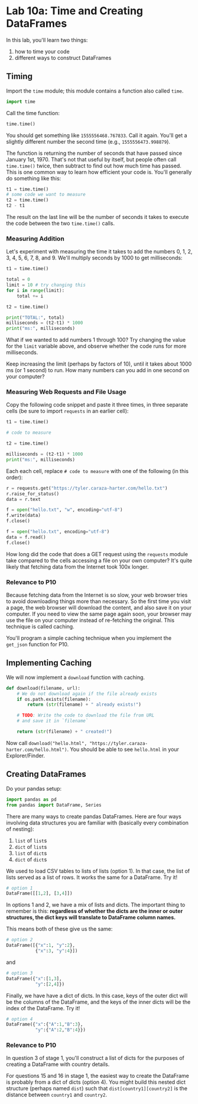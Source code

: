 # Lab 10a: Time and Creating DataFrames

In this lab, you'll learn two things:

1. how to time your code
2. different ways to construct DataFrames

## Timing

Import the `time` module; this module contains a function also called
`time`.

```python
import time
```

Call the time function:

```python
time.time()
```

You should get something like `1555556468.767833`.  Call it again.
You'll get a slightly different number the second time (e.g.,
`1555556473.998879`).

The function is returning the number of seconds that have passed since
January 1st, 1970.  That's not that useful by itself, but people often
call `time.time()` twice, then subtract to find out how much time has
passed.  This is one common way to learn how efficient your code is.
You'll generally do something like this:

```python
t1 = time.time()
# some code we want to measure
t2 = time.time()
t2 - t1
```

The result on the last line will be the number of seconds it takes to
execute the code between the two `time.time()` calls.

### Measuring Addition

Let's experiment with measuring the time it takes to add the numbers
0, 1, 2, 3, 4, 5, 6, 7, 8, and 9.  We'll multiply seconds by 1000 to
get milliseconds:

```python
t1 = time.time()

total = 0
limit = 10 # try changing this
for i in range(limit):
    total += i

t2 = time.time()

print("TOTAL:", total)
milliseconds = (t2-t1) * 1000
print("ms:", milliseconds)
```

What if we wanted to add numbers 1 through 100?  Try changing the
value for the `limit` variable above, and observe whether the code
runs for more milliseconds.

Keep increasing the limit (perhaps by factors of 10), until it takes
about 1000 ms (or 1 second) to run.  How many numbers can you add in
one second on your computer?

### Measuring Web Requests and File Usage

Copy the following code snippet and paste it three times, in three
separate cells (be sure to import `requests` in an earlier cell):

```python
t1 = time.time()

# code to measure

t2 = time.time()

milliseconds = (t2-t1) * 1000
print("ms:", milliseconds)
```

Each each cell, replace `# code to measure` with one of the following
(in this order):

```python
r = requests.get("https://tyler.caraza-harter.com/hello.txt")
r.raise_for_status()
data = r.text
```

```python
f = open("hello.txt", "w", encoding="utf-8")
f.write(data)
f.close()
```

```python
f = open("hello.txt", encoding="utf-8")
data = f.read()
f.close()
```

How long did the code that does a GET request using the `requests`
module take compared to the cells accessing a file on your own
computer?  It's quite likely that fetching data from the Internet took
100x longer.

### Relevance to P10

Because fetching data from the Internet is so slow, your web browser
tries to avoid downloading things more than necessary.  So the first
time you visit a page, the web browser will download the content, and
also save it on your computer.  If you need to view the same page
again soon, your browser may use the file on your computer instead of
re-fetching the original.  This technique is called caching.

You'll program a simple caching technique when you implement the
`get_json` function for P10.


## Implementing Caching

We will now implement a `download` function with caching.
```python
def download(filename, url):
    # We do not download again if the file already exists
    if os.path.exists(filename):
        return (str(filename) + " already exists!")

    # TODO: Write the code to download the file from URL
    # and save it in `filename`

    return (str(filename) + " created!")
```

Now call `download("hello.html", "https://tyler.caraza-harter.com/hello.html")`.
You should be able to see `hello.html` in your Explorer/Finder.

## Creating DataFrames

Do your pandas setup:

```python
import pandas as pd
from pandas import DataFrame, Series
```

There are many ways to create pandas DataFrames.  Here are four ways
involving data structures you are familiar with (basically every
combination of nesting):

1. `list` of `list`s
2. `dict` of `list`s
3. `list` of `dict`s
4. `dict` of `dict`s

We used to load CSV tables to lists of lists (option 1).  In that case, the list
of lists served as a list of rows.  It works the same for a DataFrame.
Try it!

```python
# option 1
DataFrame([[1,2], [3,4]])
```

In options 1 and 2, we have a mix of lists and dicts.  The important
thing to remember is this: **regardless of whether the dicts are the
inner or outer structures, the dict keys will translate to DataFrame
column names.**

This means both of these give us the same:

```python
# option 2
DataFrame([{"x":1, "y":2},
           {"x":3, "y":4}])
```

and

```python
# option 3
DataFrame({"x":[1,3],
           "y":[2,4]})
```

Finally, we have have a dict of dicts.  In this case, keys of the
outer dict will be the columns of the DataFrame, and the keys of the
inner dicts will be the index of the DataFrame.  Try it!

```python
# option 4
DataFrame({"x":{"A":1,"B":3},
           "y":{"A":2,"B":4}})
```

### Relevance to P10

In question 3 of stage 1, you'll construct a list of dicts for the
purposes of creating a DataFrame with country details.

For questions 15 and 16 in stage 1, the easiest way to create the
DataFrame is probably from a dict of dicts (option 4).  You might
build this nested dict structure (perhaps named `dist`) such that
`dist[country1][country2]` is the distance between `country1` and
`country2`.
